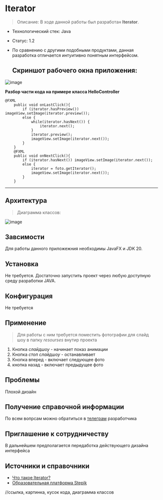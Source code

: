 # Iterator
>  Описание: В ходе данной работы был разработан  **Iterator**.
- Технологический стек: Java
- Статус: 1.2
- По сравнению с другими подобными продуктами, данная разработка отличается интуитивно понятным интерфейсом.

  **Скриншот рабочего окна приложения:**
  ----------------------------------------
 ![image](![image](https://github.com/Brodyaga44/laba2/assets/145764043/2b333fa4-4b2f-41e8-9beb-cc9477f66e34)
)

**Разбор части кода на примере класса HelloController**
```
@FXML
    public void onLastClick(){
        if (iterator.hasPreview()) imageView.setImage(iterator.preview());
        else {
            while(iterator.hasNext()) {
                iterator.next();
            }
            iterator.preview();
            imageView.setImage(iterator.next());
        }
    }
    @FXML
    public void onNextClick(){
        if (iterator.hasNext()) imageView.setImage(iterator.next());
        else {
            iterator = foto.getIterator();
            imageView.setImage(iterator.next());
        }
    }
```
------------------------
## Архитектура
> Диаграмма классов:

![image](![imagetest](https://github.com/Brodyaga44/laba2/assets/145764043/ae0783de-b0b3-4cc8-884b-9036b145861e)
)
## Завсимости
Для работы данного приложежния необходимы JavaFX и JDK 20.

## Установка
Не требуется. Достаточно запустить проект через любую доступную среду разработки JAVA.

##  Конфигурация
Не требуется

## Применение
> Для работы с ним требуется поместить фотографии для слайд шоу в папку  *resourses* внутир проекта
1. Кнопка *слайдшоу* - начинает показ анимации
2. Кнопка *стоп слайдшоу* - останавливает
3. Кнопка вперед - включает следующее фото
4. кнопка назад - включает предыдущее фото

## Проблемы
Плохой дизайн

## Получение справочной информации
По всем вопрсам можно обратиться в [телеграм](https://t.me/YaSimpleDimple) разработчика  

## Приглашение к сотрудничеству 
В дальнейшем предполагается передаботка действующего дизайна интерфейса

## Источники и справочники
- [Что такое Iterator?]([https://ru.wikipedia.org/wiki/Индекс_массы_тела](https://ru.wikipedia.org/wiki/Итератор))
- [Образовательная платформа Stepik](https://stepik.org/learn)

//ссылка, картинка, кусок кода, диаграмма классов
